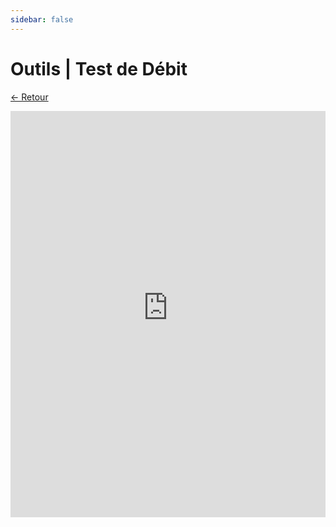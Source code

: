 ```yaml
---
sidebar: false
---
```

# Outils | Test de Débit
[← Retour](../outils/README.md)

<iframe width="100%" height="650px" frameborder="0" src="https://feranet.speedtestcustom.com"></iframe>